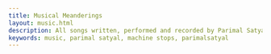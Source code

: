 ```yaml
---
title: Musical Meanderings
layout: music.html
description: All songs written, performed and recorded by Parimal Satyal (unless otherwise noted).
keywords: music, parimal satyal, machine stops, parimalsatyal
---
```

